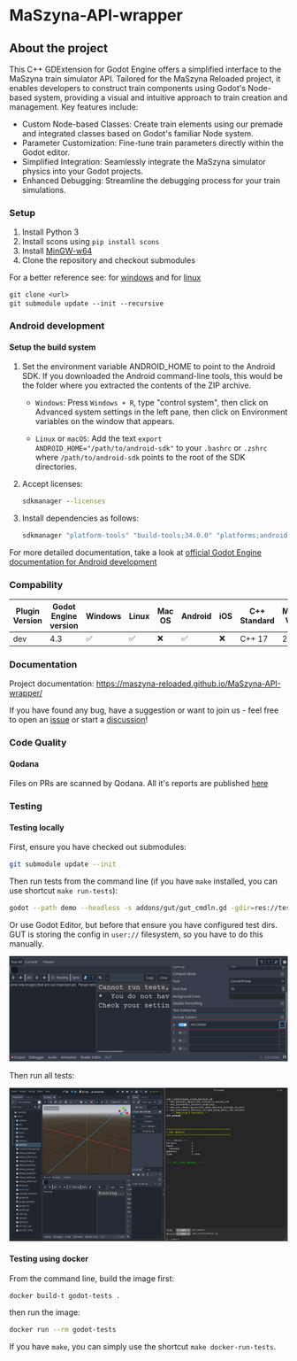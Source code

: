 # MaSzyna-API-wrapper

## About the project

This C++ GDExtension for Godot Engine offers a simplified interface to the MaSzyna train simulator API. Tailored for the MaSzyna Reloaded project, it enables developers to construct train components using Godot's Node-based system, providing a visual and intuitive approach to train creation and management. Key features include:

- Custom Node-based Classes: Create train elements using our premade and integrated classes based on Godot's familiar Node system.
- Parameter Customization: Fine-tune train parameters directly within the Godot editor.
- Simplified Integration: Seamlessly integrate the MaSzyna simulator physics into your Godot projects.
- Enhanced Debugging: Streamline the debugging process for your train simulations.

### Setup

1. Install Python 3
2. Install scons using `pip install scons`
3. Install [MinGW-w64](https://mingw-w64.org/)
4. Clone the repository and checkout submodules

For a better reference see: for [windows](https://docs.godotengine.org/en/4.3/contributing/development/compiling/compiling_for_windows.html) and for [linux](https://docs.godotengine.org/en/4.3/contributing/development/compiling/compiling_for_linuxbsd.html)

```
git clone <url>
git submodule update --init --recursive
```

### Android development
#### Setup the build system   

1. Set the environment variable ANDROID_HOME to point to the Android SDK. If you downloaded the Android command-line tools, this would be the folder where you extracted the contents of the ZIP archive.

     - `Windows`: Press `Windows + R`, type "control system", then click on Advanced system settings in the left pane, then click on Environment variables on the window that appears.

     - `Linux` or `macOS`: Add the text `export ANDROID_HOME="/path/to/android-sdk"` to your `.bashrc` or `.zshrc` where `/path/to/android-sdk` points to the root of the SDK directories.

2. Accept licenses:
    ```cmd
    sdkmanager --licenses
    ```

3. Install dependencies as follows:
    ```cmd
    sdkmanager "platform-tools" "build-tools;34.0.0" "platforms;android-34" "cmdline-tools;latest" "cmake;3.10.2.4988404" "ndk;23.2.8568313"
    ```
For more detailed documentation, take a look at [official Godot Engine documentation for Android development](https://docs.godotengine.org/en/stable/contributing/development/compiling/compiling_for_android.html#setting-up-the-buildsystem)
### Compability

| Plugin Version | Godot Engine version | Windows | Linux | Mac OS | Android | iOS | C++ Standard | MaSzyna Version |
|----------------|----------------------|---------|-------|--------|---------|-----|--------------|-----------------|
| dev            | 4.3                  | ✅       | ✅       | ❌       | ✅       | ❌       | C++ 17       | 24.06 |

### Documentation

Project documentation: https://maszyna-reloaded.github.io/MaSzyna-API-wrapper/

If you have found any bug, have a suggestion or want to join us - feel free to open an [issue](https://github.com/MaSzyna-Reloaded/MaSzyna-API-wrapper/issues) or start a [discussion](https://github.com/MaSzyna-Reloaded/MaSzyna-API-wrapper/discussions)!

### Code Quality

#### Qodana
Files on PRs are scanned by Qodana. All it's reports are published [here](https://qodana.cloud/projects/ARjJ6)

### Testing

#### Testing locally

First, ensure you have checked out submodules:

```bash
git submodule update --init
```

Then run tests from the command line (if you have `make` installed, you can use shortcut `make run-tests`):

```bash
godot --path demo --headless -s addons/gut/gut_cmdln.gd -gdir=res://tests/ -gexit
```


Or use Godot Editor, but before that ensure you have configured test dirs.
GUT is storing the config in `user://` filesystem, so you have to do this manually.

![Godot GUT Configuration](docs/assets/gut-gui-tests-config.png)

Then run all tests:

![Godot GUT Running Tests](docs/assets/gut-gui-tests-running.png)


#### Testing using docker

From the command line, build the image first:

```bash
docker build-t godot-tests .
```

then run the image:

```bash
docker run --rm godot-tests
```

If you have `make`, you can simply use the shortcut `make docker-run-tests`.
